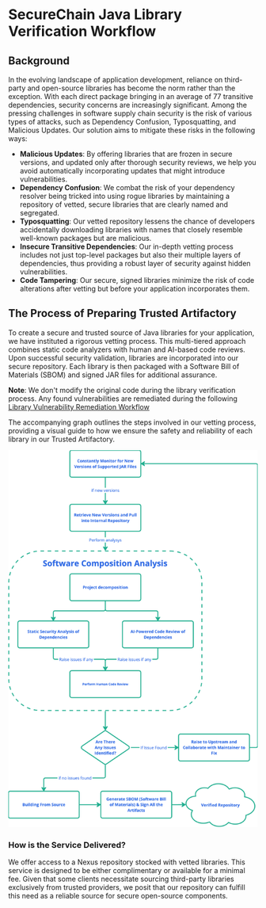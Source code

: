 # SecureChain Java Library Verification Workflow

## Background

In the evolving landscape of application development, reliance on third-party and open-source libraries has become the norm rather than the exception. With each direct package bringing in an average of 77 transitive dependencies, security concerns are increasingly significant. Among the pressing challenges in software supply chain security is the risk of various types of attacks, such as Dependency Confusion, Typosquatting, and Malicious Updates. Our solution aims to mitigate these risks in the following ways:

-   **Malicious Updates**: By offering libraries that are frozen in secure versions, and updated only after thorough security reviews, we help you avoid automatically incorporating updates that might introduce vulnerabilities.
-   **Dependency Confusion**: We combat the risk of your dependency resolver being tricked into using rogue libraries by maintaining a repository of vetted, secure libraries that are clearly named and segregated.
-   **Typosquatting**: Our vetted repository lessens the chance of developers accidentally downloading libraries with names that closely resemble well-known packages but are malicious.
-   **Insecure Transitive Dependencies**: Our in-depth vetting process includes not just top-level packages but also their multiple layers of dependencies, thus providing a robust layer of security against hidden vulnerabilities.
-   **Code Tampering**: Our secure, signed libraries minimize the risk of code alterations after vetting but before your application incorporates them.

## The Process of Preparing Trusted Artifactory

To create a secure and trusted source of Java libraries for your application, we have instituted a rigorous vetting process. This multi-tiered approach combines static code analyzers with human and AI-based code reviews. Upon successful security validation, libraries are incorporated into our secure repository. Each library is then packaged with a Software Bill of Materials (SBOM) and signed JAR files for additional assurance.

**Note**: We don't modify the original code during the library verification process. Any found vulnerabilities are remediated during the following [Library Vulnerability Remediation Workflow](/details/vulnerability_remediation_workflow.md)


The accompanying graph outlines the steps involved in our vetting process, providing a visual guide to how we ensure the safety and reliability of each library in our Trusted Artifactory.

![image.png](/images/vetting_flow.png)

### How is the Service Delivered?

We offer access to a Nexus repository stocked with vetted libraries. This service is designed to be either complimentary or available for a minimal fee. Given that some clients necessitate sourcing third-party libraries exclusively from trusted providers, we posit that our repository can fulfill this need as a reliable source for secure open-source components.

          
